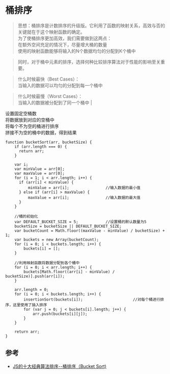 # 桶排序

>思想：桶排序是计数排序的升级版。它利用了函数的映射关系，高效与否的关键就在于这个映射函数的确定。  
为了使桶排序更加高效，我们需要做到这两点：  
在额外空间充足的情况下，尽量增大桶的数量   
使用的映射函数能够将输入的N个数据均匀的分配到K个桶中  

>同时，对于桶中元素的排序，选择何种比较排序算法对于性能的影响至关重要。  

>什么时候最快（Best Cases）：  
当输入的数据可以均匀的分配到每一个桶中

>什么时候最慢（Worst Cases）：  
当输入的数据被分配到了同一个桶中
|


设置固定空桶数  
将数据放到对应的空桶中  
将每个不为空的桶进行排序  
拼接不为空的桶中的数据，得到结果  


```
function bucketSort(arr, bucketSize) {
    if (arr.length === 0) {
      return arr;
    }
 
    var i;
    var minValue = arr[0];
    var maxValue = arr[0];
    for (i = 1; i < arr.length; i++) {
      if (arr[i] < minValue) {
          minValue = arr[i];                //输入数据的最小值
      } else if (arr[i] > maxValue) {
          maxValue = arr[i];                //输入数据的最大值
      }
    }
 
    //桶的初始化
    var DEFAULT_BUCKET_SIZE = 5;            //设置桶的默认数量为5
    bucketSize = bucketSize || DEFAULT_BUCKET_SIZE;
    var bucketCount = Math.floor((maxValue - minValue) / bucketSize) + 1;   
    var buckets = new Array(bucketCount);
    for (i = 0; i < buckets.length; i++) {
        buckets[i] = [];
    }
 
    //利用映射函数将数据分配到各个桶中
    for (i = 0; i < arr.length; i++) {
        buckets[Math.floor((arr[i] - minValue) / bucketSize)].push(arr[i]);
    }
 
    arr.length = 0;
    for (i = 0; i < buckets.length; i++) {
        insertionSort(buckets[i]);                      //对每个桶进行排序，这里使用了插入排序
        for (var j = 0; j < buckets[i].length; j++) {
            arr.push(buckets[i][j]);                      
        }
    }
 
    return arr;
}
```


## 参考
- [JS的十大经典算法排序--桶排序（Bucket Sort)](https://blog.csdn.net/liaozhongping/article/details/72764366)

